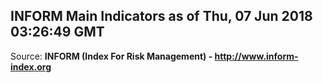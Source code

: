 ## INFORM Main Indicators as of Thu, 07 Jun 2018 03:26:49 GMT

Source: **INFORM (Index For Risk Management) - http://www.inform-index.org**